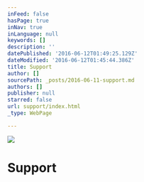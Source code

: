 ```yaml
---
inFeed: false
hasPage: true
inNav: true
inLanguage: null
keywords: []
description: ''
datePublished: '2016-06-12T01:49:25.129Z'
dateModified: '2016-06-12T01:45:44.386Z'
title: Support
author: []
sourcePath: _posts/2016-06-11-support.md
authors: []
publisher: null
starred: false
url: support/index.html
_type: WebPage

---
```

![](https://the-grid-user-content.s3-us-west-2.amazonaws.com/e4970d76-cb03-4bf2-a42f-b5ef4df1b8e8.jpg)

# Support